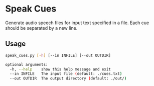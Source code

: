 # Speak Cues

Generate audio speech files for input text specified in a file. Each cue should
be separated by a new line.

## Usage

```bash
speak_cues.py [-h] [--in INFILE] [--out OUTDIR]

optional arguments:
  -h, --help    show this help message and exit
  --in INFILE   The input file (default: ./cues.txt)
  --out OUTDIR  The output directory (default: ./out/)
```


